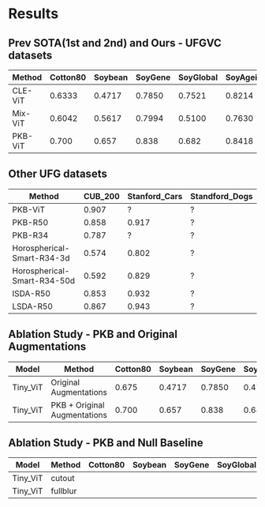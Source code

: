 # Results

## Prev SOTA(1st and 2nd) and Ours - UFGVC datasets

| Method | Cotton80 | Soybean | SoyGene | SoyGlobal | SoyAgeing |
|--------|-----|------|----------|---------|---------|
| CLE-ViT | 0.6333 | 0.4717 | 0.7850 | 0.7521 | 0.8214 |
| Mix-ViT | 0.6042 | 0.5617 | 0.7994| 0.5100 | 0.7630 |
| PKB-ViT | 0.700 | 0.657 | 0.838 | 0.682 | 0.8418 |

## Other UFG datasets

| Method | CUB_200 | Stanford_Cars | Standford_Dogs |
|--------|---------|---------------|----------------|
| PKB-ViT | 0.907 | ? | ? |
| PKB-R50 | 0.858 | 0.917 | ? |
| PKB-R34 | 0.787 | ? | ? |
| Horospherical-Smart-R34-3d | 0.574 | 0.802 | ? |
| Horospherical-Smart-R34-50d | 0.592 | 0.829 | ? |
| ISDA-R50 | 0.853 | 0.932 | ? |
| LSDA-R50 | 0.867 | 0.943 | ? |

## Ablation Study - PKB and Original Augmentations

| Model | Method | Cotton80 | Soybean | SoyGene | SoyGlobal | SoyAgeing | CUB_200 | Stanford_Cars |
|-------|--------|----------|---------|---------|-----------|-----------|---------|---------------|
| Tiny_ViT | Original Augmentations | 0.675 | 0.4717 | 0.7850 | 0.478 | 0.792 | 0.896 | 0.945 |
| Tiny_ViT | PKB + Original Augmentations | 0.700 | 0.657 | 0.838 | 0.682 | 0.8418 | 0.907 | ? |

## Ablation Study - PKB and Null Baseline

| Model | Method | Cotton80 | Soybean | SoyGene | SoyGlobal | SoyAgeing | CUB_200 | Stanford_Cars |
|-------|--------|----------|---------|---------|-----------|-----------|---------|---------------|
| Tiny_ViT | cutout |
| Tiny_ViT | fullblur |